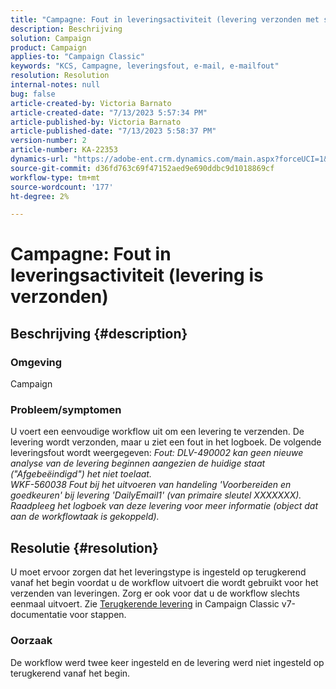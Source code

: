 ```yaml
---
title: "Campagne: Fout in leveringsactiviteit (levering verzonden met succes)"
description: Beschrijving
solution: Campaign
product: Campaign
applies-to: "Campaign Classic"
keywords: "KCS, Campagne, leveringsfout, e-mail, e-mailfout"
resolution: Resolution
internal-notes: null
bug: false
article-created-by: Victoria Barnato
article-created-date: "7/13/2023 5:57:34 PM"
article-published-by: Victoria Barnato
article-published-date: "7/13/2023 5:58:37 PM"
version-number: 2
article-number: KA-22353
dynamics-url: "https://adobe-ent.crm.dynamics.com/main.aspx?forceUCI=1&pagetype=entityrecord&etn=knowledgearticle&id=b31db8bc-a621-ee11-9cbe-6045bd006295"
source-git-commit: d36fd763c69f47152aed9e690ddbc9d1018869cf
workflow-type: tm+mt
source-wordcount: '177'
ht-degree: 2%

---
```


# Campagne: Fout in leveringsactiviteit (levering is verzonden)

## Beschrijving {#description}


### Omgeving

Campaign

### Probleem/symptomen

U voert een eenvoudige workflow uit om een levering te verzenden. De levering wordt verzonden, maar u ziet een fout in het logboek. De volgende leveringsfout wordt weergegeven:
*Fout: DLV-490002 kan geen nieuwe analyse van de levering beginnen aangezien de huidige staat (&quot;Afgebeëindigd&quot;) het niet toelaat.
<br>WKF-560038 Fout bij het uitvoeren van handeling &#39;Voorbereiden en goedkeuren&#39; bij levering &#39;DailyEmail1&#39; (van primaire sleutel XXXXXXX). Raadpleeg het logboek van deze levering voor meer informatie (object dat aan de workflowtaak is gekoppeld).*


## Resolutie {#resolution}


U moet ervoor zorgen dat het leveringstype is ingesteld op terugkerend vanaf het begin voordat u de workflow uitvoert die wordt gebruikt voor het verzenden van leveringen. Zorg er ook voor dat u de workflow slechts eenmaal uitvoert. Zie [Terugkerende levering](https://experienceleague.adobe.com/docs/campaign-classic/using/automating-with-workflows/action-activities/recurring-delivery.html?lang=en) in Campaign Classic v7-documentatie voor stappen.

### Oorzaak

De workflow werd twee keer ingesteld en de levering werd niet ingesteld op terugkerend vanaf het begin.

